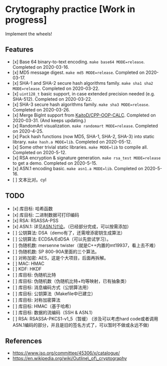 Crytography practice \[Work in progress\]
=========================================

Implement the wheels!

Features
--------

-   \[x\] Base 64 binary-to-text encoding. `make base64 MODE=release`. Completed on 2020-03-16.
-   \[x\] MD5 message digest. `make md5 MODE=release`. Completed on 2020-03-17.
-   \[x\] SHA-1 and SHA-2 secure hash algorithms family. `make sha1 sha2 MODE=release`. Completed on 2020-03-22.
-   \[x\] `uint128_t` basic support, in case extended precision needed (e.g. SHA-512). Completed on 2020-03-22.
-   \[x\] SHA-3 secure hash algorithms family. `make sha3 MODE=release`. Completed on 2020-03-26.
-   \[x\] Merge BigInt support from [KaitoD/CPP-OOP-CALC]. Completed on 2020-03-31. (And keeps updating.)
-   \[x\] RandomArt visualization. `make randomart MODE=release`. Completed on 2020-4-25.
-   \[x\] Pack hash functions (now MD5, SHA-1, SHA-2, SHA-3) into static library. `make hash.a MODE=lib`. Completed on 2020-05-12.
-   \[x\] Some other trivial static libraries. `make MODE=lib` to compile all. Completed on 2020-5-12.
-   \[x\] RSA encryption & signature generation. `make rsa_test MODE=release` to get a demo. Completed on 2020-5-15.
-   \[x\] ASN.1 encoding basic. `make asn1.a MODE=lib`. Completed on 2020-5-16.
-   \[ \] 文本比对。cyl

TODO
----

-   \[x\] 库目标: 哈希函数
-   \[x\] 库目标: 二进制数据可打印编码
-   \[x\] RSA: RSASSA-PSS
-   \[x\] ASN.1: 详见[ASN.1讨论]。（已经部分完成，可以按需添加）
-   \[ \] 公钥算法: DSA（demo有了，还需增添密钥生成算法）
-   \[ \] 公钥算法: ECDSA/EdDSA（可以先尝试学习）。
-   \[ \] 伪随机数: mersenne twister（就是C++内置的mt19937，看上去不难）
-   \[ \] 伪随机数: SP 800-90A里面的三个算法。
-   \[ \] 对称加密: AES，这是个大项目，后面再拆解。
-   \[ \] MAC: HMAC
-   \[ \] KDF: HKDF
-   \[ \] 库目标: 伪随机比特
-   \[ \] 库目标: 伪随机数（伪随机比特+均等映射，已有抽象类）
-   \[ \] 库目标: 消息编码方式（公钥算法用）
-   \[ \] 库目标: 公钥算法（Makefile中已建立）
-   \[ \] 库目标: 对称加密算法
-   \[ \] 库目标: HMAC（基于哈希）
-   \[ \] 库目标: 数据的流编码（SSH & ASN.1）
-   \[ \] RSA: RSASSA-PKCS1-v1\_5（暂缓） (涉及可以考虑hard code或者调用ASN.1编码的部分，并且是旧的签名方式了，可以暂时不做或永远不做)

References
----------

-   https://www.iso.org/committee/45306/x/catalogue/
-   https://en.wikipedia.org/wiki/Outline\_of\_cryptography

  [KaitoD/CPP-OOP-CALC]: https://github.com/KaitoD/CPP-OOP-CALC
  [ASN.1讨论]: https://github.com/weiz0823/crypto_practice/issues/3
